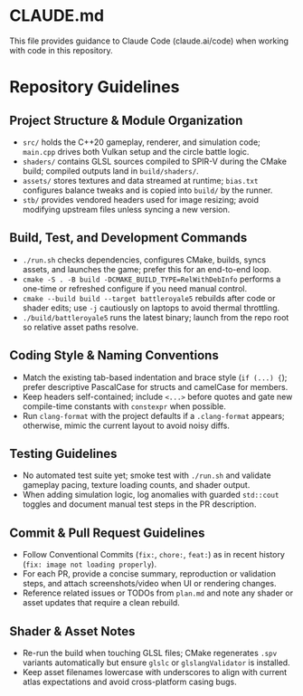 # CLAUDE.md

This file provides guidance to Claude Code (claude.ai/code) when working with code in this repository.

# Repository Guidelines

## Project Structure & Module Organization
- `src/` holds the C++20 gameplay, renderer, and simulation code; `main.cpp` drives both Vulkan setup and the circle battle logic.
- `shaders/` contains GLSL sources compiled to SPIR-V during the CMake build; compiled outputs land in `build/shaders/`.
- `assets/` stores textures and data streamed at runtime; `bias.txt` configures balance tweaks and is copied into `build/` by the runner.
- `stb/` provides vendored headers used for image resizing; avoid modifying upstream files unless syncing a new version.

## Build, Test, and Development Commands
- `./run.sh` checks dependencies, configures CMake, builds, syncs assets, and launches the game; prefer this for an end-to-end loop.
- `cmake -S . -B build -DCMAKE_BUILD_TYPE=RelWithDebInfo` performs a one-time or refreshed configure if you need manual control.
- `cmake --build build --target battleroyale5` rebuilds after code or shader edits; use `-j` cautiously on laptops to avoid thermal throttling.
- `./build/battleroyale5` runs the latest binary; launch from the repo root so relative asset paths resolve.

## Coding Style & Naming Conventions
- Match the existing tab-based indentation and brace style (`if (...) {`); prefer descriptive PascalCase for structs and camelCase for members.
- Keep headers self-contained; include `<...>` before quotes and gate new compile-time constants with `constexpr` when possible.
- Run `clang-format` with the project defaults if a `.clang-format` appears; otherwise, mimic the current layout to avoid noisy diffs.

## Testing Guidelines
- No automated test suite yet; smoke test with `./run.sh` and validate gameplay pacing, texture loading counts, and shader output.
- When adding simulation logic, log anomalies with guarded `std::cout` toggles and document manual test steps in the PR description.

## Commit & Pull Request Guidelines
- Follow Conventional Commits (`fix:`, `chore:`, `feat:`) as in recent history (`fix: image not loading properly`).
- For each PR, provide a concise summary, reproduction or validation steps, and attach screenshots/video when UI or rendering changes.
- Reference related issues or TODOs from `plan.md` and note any shader or asset updates that require a clean rebuild.

## Shader & Asset Notes
- Re-run the build when touching GLSL files; CMake regenerates `.spv` variants automatically but ensure `glslc` or `glslangValidator` is installed.
- Keep asset filenames lowercase with underscores to align with current atlas expectations and avoid cross-platform casing bugs.

